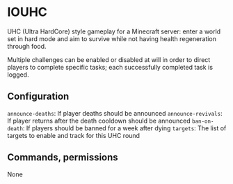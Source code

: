 # IOUHC
UHC (Ultra HardCore) style gameplay for a Minecraft server: enter a world set in hard mode and aim to survive while not having health regeneration through food.

Multiple challenges can be enabled or disabled at will in order to direct players to complete specific tasks; each successfully completed task is logged.


## Configuration

`announce-deaths`: If player deaths should be announced
`announce-revivals`: If player returns after the death cooldown should be announced
`ban-on-death`: If players should be banned for a week after dying
`targets`: The list of targets to enable and track for this UHC round


## Commands, permissions

None
